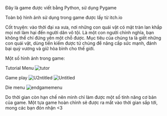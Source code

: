 Đây là game được viết bằng Python, sử dụng Pygame

Toàn bộ hình ảnh sử dụng trong game được lấy từ itch.io

Cốt truyện: vào thời đại xa xưa, nơi những con quái vật có mặt tràn lan khắp mọi nơi làm hại đến người dân vô tội. Là một con người chính nghĩa, bạn không thể chỉ đứng yên một chỗ được. 
Mục tiêu của chúng ta là giết những con quái vật, dùng tiền kiếm được từ chúng để nâng cấp sức mạnh, đánh bại quỷ vương và giữ hòa bình cho thế giới.

Một số hình ảnh trong game:

Tutorial Menu
![tutor](https://user-images.githubusercontent.com/40533340/232824712-111468a4-a203-454f-801c-8475b696b5b4.png)

Game play
![U2ntitled](https://user-images.githubusercontent.com/40533340/232824720-e615dddf-218c-4691-97c3-1cd9144cf1fb.png)
![Untitled](https://user-images.githubusercontent.com/40533340/232824723-a55acbec-aa16-48fe-8889-d0520fd7cfb7.png)

Die menu
![endgamemenu](https://user-images.githubusercontent.com/40533340/232824728-e316add2-ca8c-43b0-b9b5-a13af58eba72.png)

Do thời gian còn hạn chế nên mình chỉ làm được một số tính năng cơ bản của game. Một tựa game hoàn chỉnh sẽ được ra mắt vào thời gian sắp tới, mong các bạn đón nhận <3
